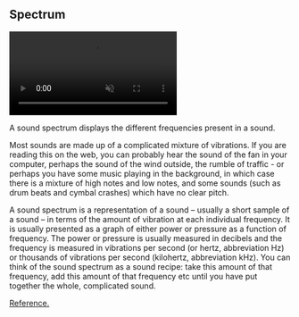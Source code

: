 ## Spectrum

<div><video src="\docs\examples\resources\fft-spectrum.mp4" autoplay loop muted title="Spectrum"></div>

A sound spectrum displays the different frequencies present in a sound.

Most sounds are made up of a complicated mixture of vibrations. If you are reading this on the web, you can probably hear the sound of the fan in your computer, perhaps the sound of the wind outside, the rumble of traffic - or perhaps you have some music playing in the background, in which case there is a mixture of high notes and low notes, and some sounds (such as drum beats and cymbal crashes) which have no clear pitch.

A sound spectrum is a representation of a sound – usually a short sample of a sound – in terms of the amount of vibration at each individual frequency. It is usually presented as a graph of either power or pressure as a function of frequency. The power or pressure is usually measured in decibels and the frequency is measured in vibrations per second (or hertz, abbreviation Hz) or thousands of vibrations per second (kilohertz, abbreviation kHz). You can think of the sound spectrum as a sound recipe: take this amount of that frequency, add this amount of that frequency etc until you have put together the whole, complicated sound.

[Reference.](http://newt.phys.unsw.edu.au/jw/sound.spectrum.html)
